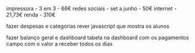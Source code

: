 impressora - 3 em 3 - 66€
redes sociais - set a junho - 50€
internet - 21,73€
renda - 310€

fazer despesas e categorias
rever javascript que mostra os alunos


fazer balanço geral e dashboard
tabela na  dashboard com os pagamentos 
campo com o valor a receber todos os dias